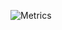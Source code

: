 <!--
### FcrbPeter
-->

<!--
[![FcrbPeter's GitHub stats](https://github-readme-stats.vercel.app/api?username=FcrbPeter&show_icons=true&hide_rank=true&theme=dark)](https://github.com/anuraghazra/github-readme-stats)
-->

<!--
[![Top Langs](https://github-readme-stats.vercel.app/api/top-langs/?username=FcrbPeter&hide=css,html&theme=dark)](https://github.com/anuraghazra/github-readme-stats)
-->

![Metrics](https://metrics.lecoq.io/FcrbPeter?template=classic&languages=1&languages.ignored=css%2Chtml&languages.colors=github&languages.threshold=0%25&config.timezone=Asia%2FHong_Kong&config.animated=true)

<!--
**FcrbPeter/FcrbPeter** is a ✨ _special_ ✨ repository because its `README.md` (this file) appears on your GitHub profile.

Here are some ideas to get you started:

- 🔭 I’m currently working on ...
- 🌱 I’m currently learning ...
- 👯 I’m looking to collaborate on ...
- 🤔 I’m looking for help with ...
- 💬 Ask me about ...
- 📫 How to reach me: ...
- 😄 Pronouns: ...
- ⚡ Fun fact: ...
-->
